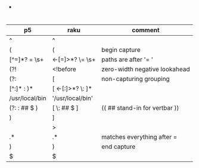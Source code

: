 - [](#org3a733ca)


<a id="org3a733ca"></a>

# 

| p5               | raku                | comment                       |
|---------------- |------------------- |----------------------------- |
| ^                | ^                   |                               |
| (                | (                   | begin capture                 |
| [^=]\*?   =  \s+ | <-[=]>\*?  \\=  \s+ | paths are after '= '          |
| (?!              | <!before            | zero-width negative lookahead |
| (?:              | [                   | non-capturing grouping        |
| [^:]\* : )\*     | [ <-[:]>\*? \\: ]\* |                               |
| /usr/local/bin   | '/usr/local/bin'    |                               |
| (?: : ## $ )     | [ \\: ## $ ]        | (( ## stand-in for vertbar )) |
| )                | ]                   |                               |
|                  | >                   |                               |
| .\*              | .\*                 | matches everything after =    |
| )                | )                   | end capture                   |
| $                | $                   |                               |
